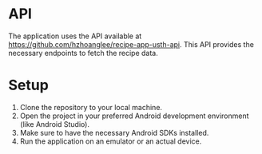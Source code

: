 # API
The application uses the API available at https://github.com/hzhoanglee/recipe-app-usth-api. This API provides the necessary endpoints to fetch the recipe data.
# Setup
1. Clone the repository to your local machine.
2. Open the project in your preferred Android development environment (like Android Studio).
3. Make sure to have the necessary Android SDKs installed.
4. Run the application on an emulator or an actual device.